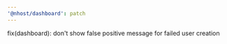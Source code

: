 ```yaml
---
'@nhost/dashboard': patch
---
```


fix(dashboard): don't show false positive message for failed user creation
